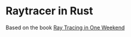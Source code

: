 # Raytracer in Rust
Based on the book [Ray Tracing in One Weekend](https://raytracing.github.io/books/RayTracingInOneWeekend.html)

